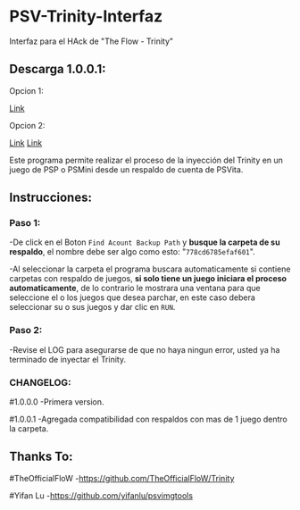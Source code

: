 # PSV-Trinity-Interfaz
Interfaz para el HAck de "The Flow - Trinity"

## Descarga 1.0.0.1: 
Opcion 1: 

  [Link](<https://t.co/VuHlrwtWg4>)
  
Opcion 2: 

  [Link](<https://t.co/I0KLGJTx4m>)
  [Link](<https://t.co/49SqzIRNHt>)
  
Este programa permite realizar el proceso de la inyección del Trinity en un juego de PSP o PSMini desde un respaldo de cuenta de PSVita.

## Instrucciones: 

### Paso 1:

  -De click en el Boton `Find Acount Backup Path` y **busque la carpeta de su respaldo**, el nombre debe ser algo como esto: "`778cd6785efaf601`".
 
  -Al seleccionar la carpeta el programa buscara automaticamente si contiene carpetas con respaldo de juegos, **si solo tiene un juego iniciara el proceso automaticamente**, de lo contrario le mostrara una ventana para que seleccione el o los juegos que desea parchar, en este caso debera seleccionar su o sus juegos y dar clic en `RUN`.

### Paso 2:

-Revise el LOG para asegurarse de que no haya ningun error, usted ya ha terminado de inyectar el Trinity.

### CHANGELOG:

#1.0.0.0
-Primera version.

#1.0.0.1
-Agregada compatibilidad con respaldos con mas de 1 juego dentro la carpeta.

## Thanks To: 

#TheOfficialFloW
-https://github.com/TheOfficialFloW/Trinity

#Yifan Lu
-https://github.com/yifanlu/psvimgtools
